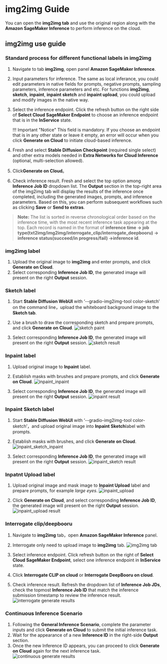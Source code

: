 # img2img Guide
You can open the **img2img tab** and use the original region along with the **Amazon SageMaker Inference** to perform inference on the cloud.


## img2img use guide
### Standard process for different functional labels in img2img

1. Navigate to tab **img2img**, open panel **Amazon SageMaker Inference**.
2. Input parameters for inference. The same as local inferance, you could edit parameters in native fields for prompts, negative prompts, sampling parameters, inference parameters and etc. For functions **img2img**, **sketch**, **inpaint**, **inpaint sketch** and **inpaint upload**, you could upload and modify images in the native way.
3. Select the inference endpoint. Click the refresh button on the right side of **Select Cloud SageMaker Endpoint** to choose an inference endpoint that is in the **InService** state.

    !!! Important "Notice" 
        This field is mandatory. If you choose an endpoint that is in any other state or leave it empty, an error will occur when you click **Generate on Cloud** to initiate cloud-based inference.

4. Fresh and select **Stable Diffusion Checkpoint** (required single select) and other extra models needed in **Extra Networks for Cloud Inference** (optional, multi-selection allowed).
5. Click**Generate on Cloud**。
6. Check inference result. Fresh and select the top option among **Inference Job ID** dropdown list. The **Output** section in the top-right area of the img2img tab will display the results of the inference once completed, including the generated images, prompts, and inference parameters. Based on this, you can perform subsequent workflows such as clicking **Save** or **Send to extras**.
> **Note:** The list is sorted in reverse chronological order based on the inference time, with the most recent inference task appearing at the top. Each record is named in the format of **inference time -> job type(txt2img/img2img/interrogate_clip/interrogate_deepbooru) -> inference status(succeed/in progress/fail) ->inference id**.


### img2img label

1. Upload the original image to **img2img** and enter prompts, and click **Generate on Cloud**.
2. Select corresponding **Inference Job ID**, the generated image will present on the right **Output** session. 


### Sketch label

1. Start **Stable Diffusion WebUI** with ‘--gradio-img2img-tool color-sketch’ on the command line，upload the whiteboard background image to the **Sketch tab**.
2. Use a brush to draw the corresponding sketch and prepare prompts, and click **Generate on Cloud**.
![sketch paint](../images/sketch_paint.png)

3. Select corresponding **Inference Job ID**, the generated image will present on the right **Output** session.
![sketch result](../images/sketch_result.png)



### Inpaint label

1. Upload original image to **Inpaint** label.
2. Establish masks with brushes and prepare prompts, and click **Generate on Cloud**.
![inpaint_inpaint](../images/inpaint_inpaint.png)

3. Select corresponding **Inference Job ID**, the generated image will present on the right **Output** session.
![inpaint result](../images/inpaint_result.png)


### Inpaint Sketch label

1. Start **Stable Diffusion WebUI** with ‘--gradio-img2img-tool color-sketch’，and upload original image into **Inpaint Sketch**label with prompts.
2. Establish masks with brushes, and click **Generate on Cloud**.
![inpaint_sketch_inpaint](../images/inpaint_sketch_inpaint.png)

3. Select corresponding **Inference Job ID**, the generated image will present on the right **Output** session.
![inpaint_sketch result](../images/inpaint_sketch_result.png)


### Inpatnt Upload label

1. Upload original image and mask image to **Inpaint Upload** label and prepare prompts, for example *large eyes*.
![inpaint_upload](../images/inpaint_upload_tab.png)

2. Click **Generate on Cloud**, and select corresponding **Inference Job ID**, the generated image will present on the right **Output** session.
![inpaint_upload result](../images/inpaint_upload_result.png)



### Interrogate clip/deepbooru

1. Navigate to **img2img** tab，open **Amazon SageMaker Inference** panel.
2. Interrogate only need to upload image to **img2img** tab.
![img2img tab](../images/clip_tab.png)

3. Select inference endpoint. Click refresh button on the right of **Select Cloud SageMaker Endpoint**, select one inference endpoint in **InService** state.
4. Click **Interrogate CLIP on cloud** or **Interrogate DeepBooru on cloud**.
5. Check inference result. Refresh the dropdown list of **Inference Job JDs**, check the topmost **Inference Job ID** that match the inference submission timestamp to review the inference result.
![interrogate generate results](../images/clip.png)

### Continuous Inference Scenario

1. Following the **General Inference Scenario**, complete the parameter inputs and click **Generate on Cloud** to submit the initial inference task.
2. Wait for the appearance of a new **Inference ID** in the right-side **Output** section.
3. Once the new Inference ID appears, you can proceed to click **Generate on Cloud** again for the next inference task.
![continuous generate results](../images/continue-inference.png)
